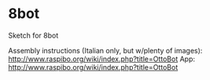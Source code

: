 # 8bot
Sketch for 8bot

Assembly instructions (Italian only, but w/plenty of images): http://www.raspibo.org/wiki/index.php?title=OttoBot
App: http://www.raspibo.org/wiki/index.php?title=OttoBot

